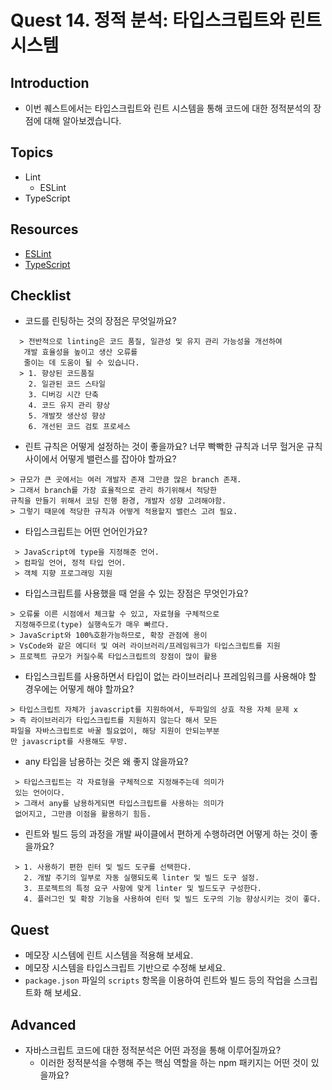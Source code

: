 # Quest 14. 정적 분석: 타입스크립트와 린트 시스템

## Introduction

- 이번 퀘스트에서는 타입스크립트와 린트 시스템을 통해 코드에 대한 정적분석의 장점에 대해 알아보겠습니다.

## Topics

- Lint
  - ESLint
- TypeScript

## Resources

- [ESLint](https://eslint.org/)
- [TypeScript](https://www.typescriptlang.org/)

## Checklist

- 코드를 린팅하는 것의 장점은 무엇일까요?

```
  > 전반적으로 linting은 코드 품질, 일관성 및 유지 관리 가능성을 개선하여
   개발 효율성을 높이고 생산 오류를
   줄이는 데 도움이 될 수 있습니다.
  > 1. 향상된 코드품질
    2. 일관된 코드 스타일
    3. 디버깅 시간 단축
    4. 코드 유지 관리 향상
    5. 개발잣 생산성 향상
    6. 개선된 코드 검토 프로세스
```

- 린트 규칙은 어떻게 설정하는 것이 좋을까요? 너무 빡빡한 규칙과 너무 헐거운 규칙 사이에서 어떻게 밸런스를 잡아야 할까요?

```
> 규모가 큰 곳에서는 여러 개발자 존재 그만큼 많은 branch 존재.
> 그래서 branch를 가장 효율적으로 관리 하기위해서 적당한
규칙을 만들기 위해서 코딩 진행 환경, 개발자 성향 고려해야함.
> 그렇기 때문에 적당한 규칙과 어떻게 적용할지 밸런스 고려 필요.

```

- 타입스크립트는 어떤 언어인가요?

```
 > JavaScript에 type을 지정해준 언어.
 > 컴파일 언어, 정적 타입 언어.
 > 객체 지향 프로그래밍 지원

```

- 타입스크립트를 사용했을 때 얻을 수 있는 장점은 무엇인가요?

```
> 오류룰 이른 시점에서 체크할 수 있고, 자료형을 구체적으로
 지정해주므로(type) 실행속도가 매우 빠르다.
> JavaScript와 100%호환가능하므로, 확장 관점에 용이
> VsCode와 같은 에디터 및 여러 라이브러리/프레임워크가 타입스크립트를 지원
> 프로젝트 규모가 커질수록 타입스크립트의 장점이 많이 활용
```

- 타입스크립트를 사용하면서 타입이 없는 라이브러리나 프레임워크를 사용해야 할 경우에는 어떻게 해야 할까요?

```
> 타입스크립트 자체가 javascript를 지원하여서, 두파일의 상효 작용 자체 문제 x
> 즉 라이브러리가 타입스크립트를 지원하지 않는다 해서 모든
파일을 자바스크립트로 바꿀 필요없이, 해당 지원이 안되는부분
만 javascript를 사용해도 무방.
```

- any 타입을 남용하는 것은 왜 좋지 않을까요?

```
 > 타입스크립트는 각 자료형을 구체적으로 지정해주는데 의미가
 있는 언어이다.
 > 그래서 any를 남용하게되면 타입스크립트를 사용하는 의미가
 없어지고, 그만큼 이점을 활용하기 힘듬.
```

- 린트와 빌드 등의 과정을 개발 싸이클에서 편하게 수행하려면 어떻게 하는 것이 좋을까요?

```
 > 1. 사용하기 편한 린터 및 빌드 도구를 선택한다.
   2. 개발 주기의 일부로 자동 실행되도록 linter 및 빌드 도구 설정.
   3. 프로젝트의 특정 요구 사항에 맞게 linter 및 빌드도구 구성한다.
   4. 플러그인 및 확장 기능을 사용하여 린터 및 빌드 도구의 기능 향상시키는 것이 좋다.

```

## Quest

- 메모장 시스템에 린트 시스템을 적용해 보세요.
- 메모장 시스템을 타입스크립트 기반으로 수정해 보세요.
- `package.json` 파일의 `scripts` 항목을 이용하여 린트와 빌드 등의 작업을 스크립트화 해 보세요.

## Advanced

- 자바스크립트 코드에 대한 정적분석은 어떤 과정을 통해 이루어질까요?
  - 이러한 정적분석을 수행해 주는 핵심 역할을 하는 npm 패키지는 어떤 것이 있을까요?
